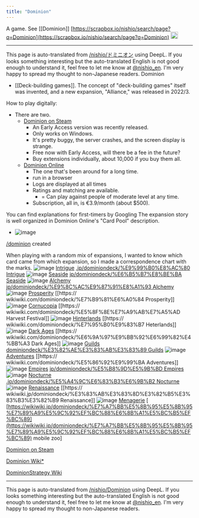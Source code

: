 ```yaml
---
title: "Dominion"
---
```


A game. See [[Dominion]]
[https://scrapbox.io/nishio/search/page?q=Dominion](https://scrapbox.io/nishio/search/page?q=Dominion)
<img src='https://scrapbox.io/api/pages/nishio-en/ja/icon' alt='ja.icon' height="19.5"/>

---
This page is auto-translated from [/nishio/ドミニオン](https://scrapbox.io/nishio/ドミニオン) using DeepL. If you looks something interesting but the auto-translated English is not good enough to understand it, feel free to let me know at [@nishio_en](https://twitter.com/nishio_en). I'm very happy to spread my thought to non-Japanese readers.
Dominion
- [[Deck-building games]]. The concept of "deck-building games" itself was invented, and a new expansion, "Alliance," was released in 2022/3.

How to play digitally:
- There are two.
    - [Dominion on Steam](https://store.steampowered.com/app/1131620/Dominion/)
        - An Early Access version was recently released.
        - Only works on Windows.
        - It's pretty buggy, the server crashes, and the screen display is strange.
        - Free now with Early Access, will there be a fee in the future?
        - Buy extensions individually, about 10,000 if you buy them all.
    - [Dominion Online](https://dominion.games/)
        - The one that's been around for a long time.
        - run in a browser
        - Logs are displayed at all times
        - Ratings and matching are available.
            - = Can play against people of moderate level at any time.
        - Subscription, all in, is €3.9/month (about $500).

You can find explanations for first-timers by Googling
The expansion story is well organized in Dominion Online's "Card Pool" description.
- ![image](https://gyazo.com/5b64b1ec65b1079ee402dc7760a51ea9/thumb/1000)

[/dominion](https://scrapbox.io/dominion) created

When playing with a random mix of expansions, I wanted to know which card came from which expansion, so I made a correspondence chart with the marks.
![image](https://gyazo.com/e595bccd74fbcb4f428986f054def516/thumb/1000) [Intrigue](http://wiki.dominionstrategy.com/index.php/Intrigue) [.jp/dominiondeck/%E9%99%B0%E8%AC%80 Intrigue](https://wikiwiki)
![image](https://gyazo.com/2fd835a813c2aa7a92cad3ea418c573a/thumb/1000) [Seaside](http://wiki.dominionstrategy.com/index.php/Seaside) [jp/dominiondeck/%E6%B5%B7%E8%BE%BA Seaside](https://wikiwiki.)
![image](https://gyazo.com/98158968f26776012c646a442ac8a1fd/thumb/1000) [Alchemy](http://wiki.dominionstrategy.com/index.php/Alchemy) [jp/dominiondeck/%E9%8C%AC%E9%87%91%E8%A1%93 Alchemy](https://wikiwiki.)
![image](https://gyazo.com/9826a13058e248b7150ce531c9151a57/thumb/1000) [Prosperity](http://wiki.dominionstrategy.com/index.php/Prosperity) [[https:// wikiwiki.com/dominiondeck/%E7%B9%81%E6%A0%84 Prosperity]]
![image](https://gyazo.com/620e17b6b97672c815d63db20f8a36ae/thumb/1000) [Cornucopia](http://wiki.dominionstrategy.com/index.php/Cornucopia) [[https:// wikiwiki.com/dominiondeck/%E5%8F%8E%E7%A9%AB%E7%A5%AD Harvest Festival]]
![image](https://gyazo.com/06ddb7edfa32148b0c76a71c8c3c36b3/thumb/1000) [Hinterlands](http://wiki.dominionstrategy.com/index.php/Hinterlands) [[https:// wikiwiki.com/dominiondeck/%E7%95%B0%E9%83%B7 Heterlands]]
![image](https://gyazo.com/7dc54ce33f9dadd72767b9b13b913dfe/thumb/1000) [Dark Ages](http://wiki.dominionstrategy.com/index.php/Dark_Ages) [[https:// wikiwiki.com/dominiondeck/%E6%9A%97%E9%BB%92%E6%99%82%E4%BB%A3 Dark Ages]]
![image](https://gyazo.com/b94c4b4d29ec0ce5dfc2fa969f939bec/thumb/1000) [Guilds](http://wiki.dominionstrategy.com/index.php/Guilds) [dominiondeck/%E3%82%AE%E3%83%AB%E3%83%89 Guilds](https://wikiwiki.jp/)
![image](https://gyazo.com/af9419e9a7f19f6a3eaa253ad18e4e11/thumb/1000) [Adventures](http://wiki.dominionstrategy.com/index.php/Adventures) [[https:// wikiwiki.com/dominiondeck/%E5%86%92%E9%99%BA Adventures]]
![image](https://gyazo.com/743caa52f88a205d1448cea6bf4e4043/thumb/1000) [Empires](http://wiki.dominionstrategy.com/index.php/Empires) [jp/dominiondeck/%E5%B8%9D%E5%9B%BD Empires](https://wikiwiki.)
![image](https://gyazo.com/3a084079624794dc23364f6ee5e0f1f1/thumb/1000) [Nocturne](http://wiki.dominionstrategy.com/index.php/Nocturne) [.jp/dominiondeck/%E5%A4%9C%E6%83%B3%E6%9B%B2 Nocturne](https://wikiwiki)
![image](https://gyazo.com/5a756099bfab23ac4bc3b03b5ee5ad9d/thumb/1000) [Renaissance](http://wiki.dominionstrategy.com/index.php/Renaissance) [[https:// wikiwiki.jp/dominiondeck/%E3%83%AB%E3%83%8D%E3%82%B5%E3%83%B3%E3%82%B9 Renaissance]]
![image](https://gyazo.com/241d6c3b8788e4750f1d0c50763cd7d2/thumb/1000) [Menagerie](http://wiki.dominionstrategy.com/index.php/Menagerie_(expansion)) [ [https://wikiwiki.jp/dominiondeck/%E7%A7%BB%E5%8B%95%E5%8B%95%E7%89%A9%E5%9C%92%EF%BC%88%E6%8B%A1%E5%BC%B5%EF%BC%89](https://wikiwiki.jp/dominiondeck/%E7%A7%BB%E5%8B%95%E5%8B%95%E7%89%A9%E5%9C%92%EF%BC%88%E6%8B%A1%E5%BC%B5%EF%BC%89) mobile zoo]


[Dominion on Steam](https://store.steampowered.com/app/1131620/Dominion/)

[Dominion Wiki*](https://wikiwiki.jp/dominiondeck/)

[DominionStrategy Wiki](http://wiki.dominionstrategy.com/index.php/Main_Page)


---
This page is auto-translated from [/nishio/Dominion](https://scrapbox.io/nishio/Dominion) using DeepL. If you looks something interesting but the auto-translated English is not good enough to understand it, feel free to let me know at [@nishio_en](https://twitter.com/nishio_en). I'm very happy to spread my thought to non-Japanese readers.